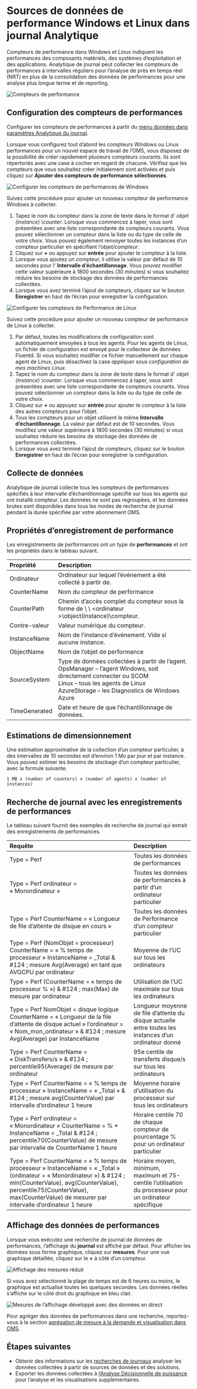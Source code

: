 <properties 
   pageTitle="Des compteurs de performance Windows et Linux dans journal Analytique | Microsoft Azure"
   description="Les compteurs de performance sont collectées par Analytique de journaux pour analyser les performances sur les agents Windows et Linux.  Cet article explique comment configurer la collecte des compteurs de performances pour les deux fenêtres et agents Linux, détails de qu’ils sont stockés dans le référentiel de l’OMS et la façon de les analyser dans le portail de l’OMS."
   services="log-analytics"
   documentationCenter=""
   authors="bwren"
   manager="jwhit"
   editor="tysonn" />
<tags 
   ms.service="log-analytics"
   ms.devlang="na"
   ms.topic="article"
   ms.tgt_pltfrm="na"
   ms.workload="infrastructure-services"
   ms.date="10/27/2016"
   ms.author="bwren" />

# <a name="windows-and-linux-performance-data-sources-in-log-analytics"></a>Sources de données de performance Windows et Linux dans journal Analytique 

Compteurs de performance dans Windows et Linux indiquent les performances des composants matériels, des systèmes d’exploitation et des applications.  Analytique de journal peut collecter les compteurs de performances à intervalles réguliers pour l’analyse de près en temps réel (NRT) en plus de la consolidation des données de performances pour une analyse plus longue terme et de reporting.

![Compteurs de performance](media/log-analytics-data-sources-performance-counters/overview.png)

## <a name="configuring-performance-counters"></a>Configuration des compteurs de performances

Configurer les compteurs de performances à partir du [menu données dans paramètres Analytique du journal](log-analytics-data-sources.md#configuring-data-sources).

Lorsque vous configurez tout d’abord les compteurs Windows ou Linux performances pour un nouvel espace de travail de l’OMS, vous disposez de la possibilité de créer rapidement plusieurs compteurs courants.  Ils sont répertoriés avec une case à cocher en regard de chacune.  Vérifiez que les compteurs que vous souhaitez créer initialement sont activées et puis cliquez sur **Ajouter des compteurs de performance sélectionnés**.

![Configurer les compteurs de performances de Windows](media/log-analytics-data-sources-performance-counters/configure-windows.png)

Suivez cette procédure pour ajouter un nouveau compteur de performance Windows à collecter.

1. Tapez le nom du compteur dans la zone de texte dans le format d' *objet (instance) \counter*.  Lorsque vous commencez à taper, vous sont présentées avec une liste correspondante de compteurs courants.  Vous pouvez sélectionner un compteur dans la liste ou du type de celle de votre choix.  Vous pouvez également renvoyer toutes les instances d’un compteur particulier en spécifiant *l’objet/compteur*. 
2. Cliquez sur **+** ou appuyez sur **entrée** pour ajouter le compteur à la liste.
3. Lorsque vous ajoutez un compteur, il utilise la valeur par défaut de 10 secondes pour l' **Intervalle d’échantillonnage**.  Vous pouvez modifier cette valeur supérieure à 1800 secondes (30 minutes) si vous souhaitez réduire les besoins de stockage des données de performances collectées.
4. Lorsque vous avez terminé l’ajout de compteurs, cliquez sur le bouton **Enregistrer** en haut de l’écran pour enregistrer la configuration.

![Configurer les compteurs de Performance de Linux](media/log-analytics-data-sources-performance-counters/configure-linux.png)

Suivez cette procédure pour ajouter un nouveau compteur de performance de Linux à collecter.

1. Par défaut, toutes les modifications de configuration sont automatiquement envoyées à tous les agents.  Pour les agents de Linux, un fichier de configuration est envoyé pour le collecteur de données Fluentd.  Si vous souhaitez modifier ce fichier manuellement sur chaque agent de Linux, puis désactivez la case *appliquer sous configuration de mes machines Linux*.
2. Tapez le nom du compteur dans la zone de texte dans le format d' *objet (instance) \counter*.  Lorsque vous commencez à taper, vous sont présentées avec une liste correspondante de compteurs courants.  Vous pouvez sélectionner un compteur dans la liste ou du type de celle de votre choix.  
2. Cliquez sur **+** ou appuyez sur **entrée** pour ajouter le compteur à la liste des autres compteurs pour l’objet.
3. Tous les compteurs pour un objet utilisent le même **Intervalle d’échantillonnage**.  La valeur par défaut est de 10 secondes.  Vous modifiez une valeur supérieure à 1800 secondes (30 minutes) si vous souhaitez réduire les besoins de stockage des données de performances collectées.
4. Lorsque vous avez terminé l’ajout de compteurs, cliquez sur le bouton **Enregistrer** en haut de l’écran pour enregistrer la configuration.

## <a name="data-collection"></a>Collecte de données

Analytique de journal collecte tous les compteurs de performances spécifiés à leur intervalle d’échantillonnage spécifié sur tous les agents qui ont installé compteur.  Les données ne sont pas regroupées, et les données brutes sont disponibles dans tous les modes de recherche de journal pendant la durée spécifiée par votre abonnement OMS.


## <a name="performance-record-properties"></a>Propriétés d’enregistrement de performance

Les enregistrements de performances ont un type de **performances** et ont les propriétés dans le tableau suivant.

| Propriété | Description |
|:--|:--|
| Ordinateur         | Ordinateur sur lequel l’événement a été collecté à partir de. |
| CounterName      | Nom du compteur de performance |
| CounterPath      | Chemin d’accès complet du compteur sous la forme de \\ \\ \<ordinateur >\\object(instance)\\compteur. |
| Contre-valeur     | Valeur numérique du compteur.  |
| InstanceName     | Nom de l’instance d’événement.  Vide si aucune instance. |
| ObjectName       | Nom de l’objet de performance |
| SourceSystem  | Type de données collectées à partir de l’agent. <br> OpsManager – l’agent Windows, soit directement connecter ou SCOM <br> Linux – tous les agents de Linux  <br> AzureStorage – les Diagnostics de Windows Azure |
| TimeGenerated       | Date et heure de que l’échantillonnage de données. |


## <a name="sizing-estimates"></a>Estimations de dimensionnement

 Une estimation approximative de la collection d’un compteur particulier, à des intervalles de 10 secondes est d’environ 1 Mo par jour et par instance.  Vous pouvez estimer les besoins de stockage d’un compteur particulier, avec la formule suivante.

    1 MB x (number of counters) x (number of agents) x (number of instances)

## <a name="log-searches-with-performance-records"></a>Recherche de journal avec les enregistrements de performances

Le tableau suivant fournit des exemples de recherche de journal qui extrait des enregistrements de performances.

| Requête | Description |
|:--|:--|
| Type = Perf | Toutes les données de performances |
| Type = Perf ordinateur = « Monordinateur » | Toutes les données de performances à partir d’un ordinateur particulier |
| Type = Perf CounterName = « Longueur de file d’attente de disque en cours » | Toutes les données de Performance d’un compteur particulier |
| Type = Perf (NomObjet = processeur) CounterName = « % temps de processeur » InstanceName = _Total & #124 ; mesure Avg(Average) en tant que AVGCPU par ordinateur | Moyenne de l’UC sur tous les ordinateurs |
| Type = Perf (CounterName = « temps de processeur % ») & #124 ;  max(Max) de mesure par ordinateur | Utilisation de l’UC maximale sur tous les ordinateurs |
| Type = Perf NomObjet = disque logique CounterName = « Longueur de la file d’attente de disque actuel » l’ordinateur = « Nom_mon_ordinateur » & #124 ; mesure Avg(Average) par InstanceName | Longueur moyenne de file d’attente du disque actuelle entre toutes les instances d’un ordinateur donné |
| Type = Perf CounterName = « DiskTransfers/s » & #124 ; percentile95(Average) de mesure par ordinateur | 95e centile de transferts disque/s sur tous les ordinateurs |
| Type = Perf CounterName = « % temps de processeur » InstanceName = « _Total » & #124 ; mesure avg(CounterValue) par intervalle d’ordinateur 1 heure | Moyenne horaire d’utilisation du processeur sur tous les ordinateurs |
| Type = Perf ordinateur = « Monordinateur » CounterName = % * InstanceName = _Total & #124 ; percentile70(CounterValue) de mesure par intervalle de CounterName 1 heure | Horaire centile 70 de chaque compteur de pourcentage % pour un ordinateur particulier |
| Type = Perf CounterName = « % temps de processeur » InstanceName = « _Total » (ordinateur = « Monordinateur ») & #124 ; min(CounterValue), avg(CounterValue), percentile75(CounterValue), max(CounterValue) de mesurer par intervalle d’ordinateur 1 heure | Horaire moyen, minimum, maximum et 75-centile l’utilisation du processeur pour un ordinateur spécifique |

## <a name="viewing-performance-data"></a>Affichage des données de performances

Lorsque vous exécutez une recherche de journal de données de performances, l’affichage du **journal** est affiché par défaut.  Pour afficher les données sous forme graphique, cliquez sur **mesures**.  Pour une vue graphique détaillée, cliquez sur le **+** à côté d’un compteur.  

![Affichage des mesures réduit](media/log-analytics-data-sources-performance-counters/metricscollapsed.png)

Si vous avez sélectionné la plage de temps est de 6 heures ou moins, le graphique est actualisé toutes les quelques secondes.  Les données réelles s’affiche sur le côté droit du graphique en bleu clair.

![Mesures de l’affichage développé avec des données en direct](media/log-analytics-data-sources-performance-counters/metricsexpanded.png)

Pour agréger des données de performances dans une recherche, reportez-vous à la section [agrégation de mesure à la demande et visualisation dans OMS](http://blogs.technet.microsoft.com/msoms/2016/02/26/on-demand-metric-aggregation-and-visualization-in-oms/).

## <a name="next-steps"></a>Étapes suivantes

- Obtenir des informations sur les [recherches de journaux](log-analytics-log-searches.md) analyser les données collectées à partir de sources de données et des solutions.  
- Exporter les données collectées à [l’Analyse Décisionnelle de puissance](log-analytics-powerbi.md) pour l’analyse et les visualisations supplémentaires.